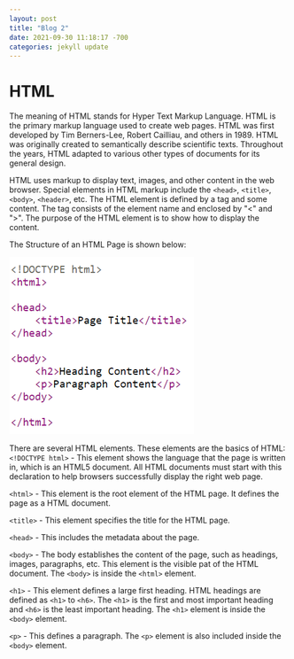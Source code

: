 ```yaml
---
layout: post
title: "Blog 2"
date: 2021-09-30 11:18:17 -700
categories: jekyll update
---
```


# HTML

The meaning of HTML stands for Hyper Text Markup Language. HTML is the primary markup language used to create web pages. HTML was first developed by Tim Berners-Lee, Robert Cailliau, and others in 1989. HTML was originally created to semantically describe scientific texts. Throughout the years, HTML adapted to various other types of documents for its general design.

HTML uses markup to display text, images, and other content in the web browser. Special elements in HTML markup include the `<head>`, `<title>`, `<body>`, `<header>`, etc. The HTML element is defined by a tag and some content. The tag consists of the element name and enclosed by "<" and ">". The purpose of the HTML element is to show how to display the content.

The Structure of an HTML Page is shown below:

![HTML structure](/assets/images/htmlstrc.PNG)

There are several HTML elements. These elements are the basics of HTML:
`<!DOCTYPE html>` - This element shows the language that the page is written in, which is an HTML5 document. All HTML documents must start with this declaration to help browsers successfully display the right web page.

`<html>` - This element is the root element of the HTML page. It defines the page as a HTML document.

`<title>` - This element specifies the title for the HTML page.

`<head>` - This includes the metadata about the page.

`<body>` - The body establishes the content of the page, such as headings, images, paragraphs, etc. This element is the visible pat of the HTML document. The `<body>` is inside the `<html>` element.

`<h1>` - This element defines a large first heading. HTML headings are defined as `<h1>` to `<h6>`. The `<h1>` is the first and most important heading and `<h6>` is the least important heading. The `<h1>` element is inside the `<body>` element.

`<p>` - This defines a paragraph. The `<p>` element is also included inside the `<body>` element.


